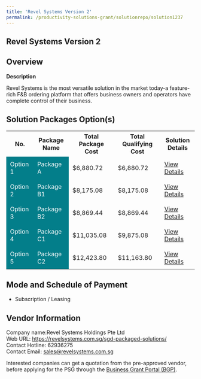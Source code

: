 ```yaml
---
title: 'Revel Systems Version 2'
permalink: /productivity-solutions-grant/solutionrepo/solution1237
---
```


## Revel Systems Version 2

## Overview

**Description**

Revel Systems is the most versatile solution in the market today-a feature-rich F&B ordering platform that offers business owners and operators have complete control of their business.

## Solution Packages Option(s)

<table>
<tr>
<th><b>No.</b></th>
<th><b>Package Name</b></th>
<th><b>Total Package Cost</b></th>
<th><b>Total Qualifying Cost</b></th>
<th><b>Solution Details</b></th>
</tr>
<tr>
<td style='padding: 10px; background-color: #037E8A; color: #FFFFFF;'>Option 1</td>
<td style='padding: 10px; background-color: #037E8A; color: #FFFFFF;'>Package A</td>
<td style='padding: 10px;'>$6,880.72</td>
<td style='padding: 10px;'>$6,880.72</td>
<td style='padding: 10px;'><a href='/images/psg/RevelSystems_Revel Systems_Version2_DesensitisedPart1.pdf' target='_blank'>View Details</a></td>
</tr>
<tr>
<td style='padding: 10px; background-color: #037E8A; color: #FFFFFF;'>Option 2</td>
<td style='padding: 10px; background-color: #037E8A; color: #FFFFFF;'>Package B1</td>
<td style='padding: 10px;'>$8,175.08</td>
<td style='padding: 10px;'>$8,175.08</td>
<td style='padding: 10px;'><a href='/images/psg/RevelSystems_Revel Systems_Version2_DesensitisedPart2.pdf' target='_blank'>View Details</a></td>
</tr>
<tr>
<td style='padding: 10px; background-color: #037E8A; color: #FFFFFF;'>Option 3</td>
<td style='padding: 10px; background-color: #037E8A; color: #FFFFFF;'>Package B2</td>
<td style='padding: 10px;'>$8,869.44</td>
<td style='padding: 10px;'>$8,869.44</td>
<td style='padding: 10px;'><a href='/images/psg/RevelSystems_Revel Systems_Version2_DesensitisedPart3.pdf' target='_blank'>View Details</a></td>
</tr>
<tr>
<td style='padding: 10px; background-color: #037E8A; color: #FFFFFF;'>Option 4</td>
<td style='padding: 10px; background-color: #037E8A; color: #FFFFFF;'>Package C1</td>
<td style='padding: 10px;'>$11,035.08</td>
<td style='padding: 10px;'>$9,875.08</td>
<td style='padding: 10px;'><a href='/images/psg/RevelSystems_Revel Systems_Version2_DesensitisedPart4.pdf' target='_blank'>View Details</a></td>
</tr>
<tr>
<td style='padding: 10px; background-color: #037E8A; color: #FFFFFF;'>Option 5</td>
<td style='padding: 10px; background-color: #037E8A; color: #FFFFFF;'>Package C2</td>
<td style='padding: 10px;'>$12,423.80</td>
<td style='padding: 10px;'>$11,163.80</td>
<td style='padding: 10px;'><a href='/images/psg/RevelSystems_Revel Systems_Version2_DesensitisedPart5.pdf' target='_blank'>View Details</a></td>
</tr>
</table>

## Mode and Schedule of Payment

 - Subscription / Leasing

## Vendor Information

 Company name:Revel Systems Holdings Pte Ltd<br>Web URL: https://revelsystems.com.sg/sgd-packaged-solutions/ <br>Contact Hotline: 62936275 <br>Contact Email: sales@revelsystems.com.sg 

Interested companies can get a quotation from the pre-approved vendor, before applying for the PSG through the <a href='https://www.businessgrants.gov.sg/' target='_blank' rel='noopener'>Business Grant Portal (BGP)</a>.

<script src="/jquery/resize-tables.js"></script>
